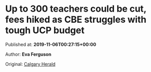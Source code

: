 
# Up to 300 teachers could be cut, fees hiked as CBE struggles with tough UCP budget

Published at: **2019-11-06T00:27:15+00:00**

Author: **Eva Ferguson**

Original: [Calgary Herald](https://calgaryherald.com/news/politics/cbe-looking-at-hundreds-of-job-cuts-because-of-ucp-budget)


